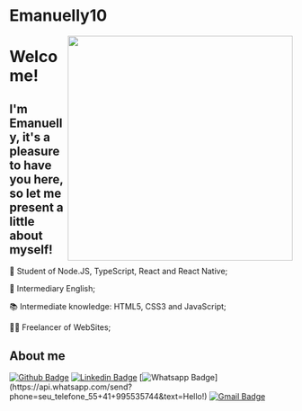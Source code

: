 # Emanuelly10

<img align="right" height="400" src="foto.jpeg">

# Welcome!

## I'm Emanuelly, it's a pleasure to have you here, so let me present a little about myself!

📕 Student of Node.JS, TypeScript, React and React Native;

💬 Intermediary English;

📚 Intermediate knowledge: HTML5, CSS3 and JavaScript;

👩‍💻 Freelancer of WebSites;

## About me 
[![Github Badge](https://img.shields.io/badge/-Github-000?style=flat-square&logo=Github&logoColor=white&link=https://github.com/Emanuelly10)](https://github.com/Emanuelly10)
[![Linkedin Badge](https://img.shields.io/badge/-LinkedIn-blue?style=flat-square&logo=Linkedin&logoColor=white&link=https://www.linkedin.com/in/emanuellyvalenga/)](https://www.linkedin.com/in/emanuellyvalenga)
[![Whatsapp Badge](https://img.shields.io/badge/-Whatsapp-4CA143?style=flat-square&labelColor=4CA143&logo=whatsapp&logoColor=white&link=https://api.whatsapp.com/send?phone=seu_telefone_55+41+995535744&text=Hello!)](https://api.whatsapp.com/send?phone=seu_telefone_55+41+995535744&text=Hello!)
[![Gmail Badge](https://img.shields.io/badge/-Gmail-c14438?style=flat-square&logo=Gmail&logoColor=white&link=mailto:emanuelly.valenga@gmail.com)](mailto:emanuelly.valenga@gmail.com)
